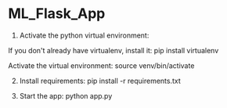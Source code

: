 # ML_Flask_App


1. Activate the python virtual environment:

If you don't already have virtualenv, install it:
pip install virtualenv

Activate the virtual environment: 
source venv/bin/activate

2. Install requirements:
pip install -r requirements.txt

3. Start the app: 
python app.py